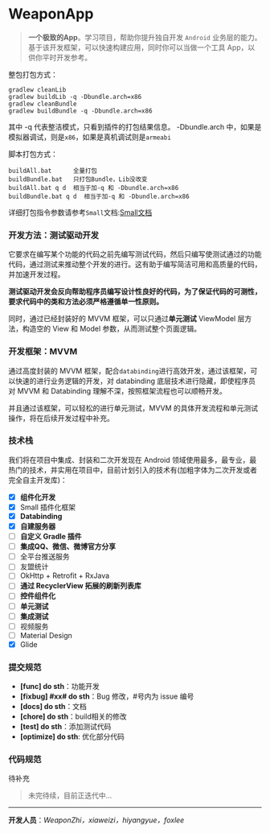 # WeaponApp

>**一个极致的App**。学习项目，帮助你提升独自开发 `Android` 业务层的能力。基于该开发框架，可以快速构建应用，同时你可以当做一个工具 App，以供你平时开发参考。

整包打包方式：
```
gradlew cleanLib
gradlew buildLib -q -Dbundle.arch=x86
gradlew cleanBundle
gradlew buildBundle -q -Dbundle.arch=x86
```

其中 -q 代表整洁模式，只看到插件的打包结果信息。
-Dbundle.arch 中，如果是模拟器调试，则是`x86`，如果是真机调试则是`armeabi`

脚本打包方式：
```
buildAll.bat      全量打包
buildBundle.bat   只打包Bundle，Lib没改变
buildAll.bat q d  相当于加-q 和 -Dbundle.arch=x86
buildBundle.bat q d  相当于加-q 和 -Dbundle.arch=x86
```


详细打包指令参数请参考`Small`文档:[Small文档](http://code.wequick.net/Small/cn/compile-options)

### 开发方法：**测试驱动开发**

它要求在编写某个功能的代码之前先编写测试代码，然后只编写使测试通过的功能代码，通过测试来推动整个开发的进行。这有助于编写简洁可用和高质量的代码，并加速开发过程。

**测试驱动开发会反向帮助程序员编写设计性良好的代码，为了保证代码的可测性，要求代码中的类和方法必须严格遵循单一性原则。**

同时，通过已经封装好的 MVVM 框架，可以只通过**单元测试** ViewModel 层方法，构造空的 View 和 Model 参数，从而测试整个页面逻辑。

### 开发框架：**MVVM**

通过高度封装的 MVVM 框架，配合`databinding`进行高效开发，通过该框架，可以快速的进行业务逻辑的开发，对 databinding 底层技术进行隐藏，即使程序员对 MVVM 和 Databinding 理解不深，按照框架流程也可以顺畅开发。

并且通过该框架，可以轻松的进行单元测试，MVVM 的具体开发流程和单元测试操作，将在后续开发过程中补充。

### 技术栈

我们将在项目中集成、封装和二次开发现在 Android 领域使用最多，最专业，最热门的技术，并实用在项目中，目前计划引入的技术有(加粗字体为二次开发或者完全自主开发库)：

- [x] **组件化开发**
- [x] Small 插件化框架
- [x] **Databinding**
- [x] **自建服务器**
- [ ] **自定义 Gradle 插件**
- [ ] **集成QQ、微信、微博官方分享**
- [ ] 全平台推送服务
- [ ] 友盟统计
- [ ] OkHttp + Retrofit + RxJava
- [ ] **通过 RecyclerView 拓展的刷新列表库**
- [ ] **控件组件化**
- [ ] **单元测试**
- [ ] **集成测试**
- [ ] 视频服务
- [ ] Material Design
- [x] Glide

### 提交规范

* **[func] do sth**：功能开发
* **[fixbug] #xx# do sth**：Bug 修改，#号内为 issue 编号
* **[docs] do sth**：文档
* **[chore] do sth**：build相关的修改
* **[test] do sth**：添加测试代码
* **[optimize] do sth**: 优化部分代码

### 代码规范
待补充
>未完待续，目前正迭代中...

------------
**开发人员**：*WeaponZhi，xiaweizi，hiyangyue，foxlee*
